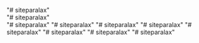 "# siteparalax"  
"# siteparalax"  
"# siteparalax" 
"# siteparalax" 
"# siteparalax" 
"# siteparalax" 
"# siteparalax" 
"# siteparalax" 
"# siteparalax" 
"# siteparalax" 
